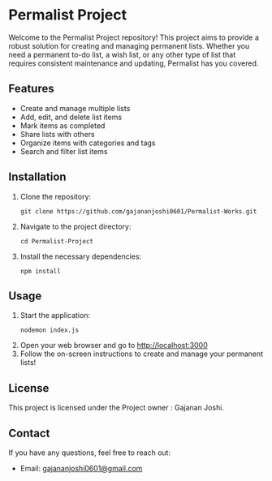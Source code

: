 <h1>Permalist Project</h1>

<p>Welcome to the Permalist Project repository! This project aims to provide a robust solution for creating and managing permanent lists. Whether you need a permanent to-do list, a wish list, or any other type of list that requires consistent maintenance and updating, Permalist has you covered.</p>

<h2>Features</h2>
<ul>
    <li>Create and manage multiple lists</li>
    <li>Add, edit, and delete list items</li>
    <li>Mark items as completed</li>
    <li>Share lists with others</li>
    <li>Organize items with categories and tags</li>
    <li>Search and filter list items</li>
</ul>

<h2>Installation</h2>
<ol>
    <li>Clone the repository:
        <pre><code>git clone https://github.com/gajananjoshi0601/Permalist-Works.git</code></pre>
    </li>
    <li>Navigate to the project directory:
        <pre><code>cd Permalist-Project</code></pre>
    </li>
    <li>Install the necessary dependencies:
        <pre><code>npm install</code></pre>
    </li>
</ol>

<h2>Usage</h2>
<ol>
    <li>Start the application:
        <pre><code>nodemon index.js</code></pre>
    </li>
    <li>Open your web browser and go to <a href="http://localhost:3000">http://localhost:3000</a></li>
    <li>Follow the on-screen instructions to create and manage your permanent lists!</li>
</ol>

<h2>License</h2>
<p>This project is licensed under the Project owner : Gajanan Joshi.</p>

<h2>Contact</h2>
<p>If you have any questions, feel free to reach out:</p>
<ul>
    <li>Email: <a href="mailto:gajananjoshi0601@gmail.com">gajananjoshi0601@gmail.com</a></li>
</ul>

</body>
</html>
